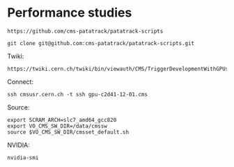 Performance studies
====

    https://github.com/cms-patatrack/patatrack-scripts
    
    git clone git@github.com:cms-patatrack/patatrack-scripts.git
    
Twiki:

    https://twiki.cern.ch/twiki/bin/viewauth/CMS/TriggerDevelopmentWithGPUs

    
Connect:

    ssh cmsusr.cern.ch -t ssh gpu-c2d41-12-01.cms
    
Source:

    export SCRAM_ARCH=slc7_amd64_gcc820
    export VO_CMS_SW_DIR=/data/cmssw
    source $VO_CMS_SW_DIR/cmsset_default.sh
    
    
    
NVIDIA:

    nvidia-smi

    
    

    
    